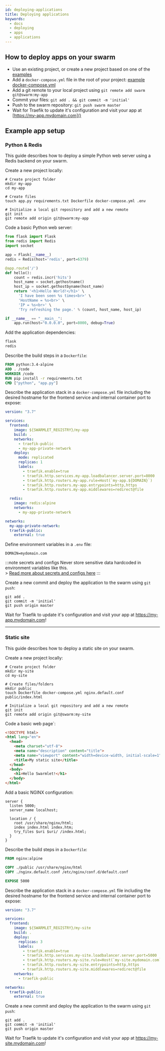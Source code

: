 ```yaml
---
id: deploying-applications
title: Deploying applications
keywords:
  - docs
  - deploying
  - apps
  - applications
---
```


## How to deploy apps on your swarm

- Use an existing project, or create a new project based on one of the [examples](/docs/getting-started/deploying-applications#example-application-setup)
- Add a `docker-compose.yml` file in the root of your project: [example docker-compose.yml](https://github.com/swarmlet/swarmlet/blob/master/examples/basic-example/docker-compose.yml)
- Add a git remote to your local project using `git remote add swarm git@swarm:my-app`
- Commit your files: `git add . && git commit -m 'initial'`
- Push to the swarm repository: `git push swarm master`
- Wait for Traefik to update it's configuration and visit your app at [https://my-app.mydomain.com]()

## Example app setup

### Python & Redis

This guide describes how to deploy a simple Python web server using a Redis backend on your swarm.

Create a new project locally:

```shell
# Create project folder
mkdir my-app
cd my-app

# Create files
touch app.py requirements.txt Dockerfile docker-compose.yml .env

# Initialize a local git repository and add a new remote
git init
git remote add origin git@swarm:my-app
```

Code a basic Python web server:

```python title="./app.py"
from flask import Flask
from redis import Redis
import socket

app = Flask(__name__)
redis = Redis(host='redis', port=6379)

@app.route('/')
def hello():
    count = redis.incr('hits')
    host_name = socket.gethostname()
    host_ip = socket.gethostbyname(host_name)
    return '<h1>Hello World!</h1>' \
      'I have been seen %s times<br>' \
      'HostName = %s<br>' \
      'IP = %s<br>' \
      'Try refreshing the page.' % (count, host_name, host_ip)

if __name__ == "__main__":
    app.run(host="0.0.0.0", port=8000, debug=True)
```

Add the application dependencies:

```txt title="./requirements.txt"
flask
redis
```

Describe the build steps in a `Dockerfile`:

```Dockerfile title="./Dockerfile"
FROM python:3.4-alpine
ADD . /code
WORKDIR /code
RUN pip install -r requirements.txt
CMD ["python", "app.py"]
```

Describe the application stack in a `docker-compose.yml` file including the desired hostname for the frontend service and internal container port to expose:

```yml title="./docker-compose.yml"
version: "3.7"

services:
  frontend:
    image: ${SWARMLET_REGISTRY}/my-app
    build: .
    networks:
      - traefik-public
      - my-app-private-network
    deploy:
      mode: replicated
      replicas: 1
      labels:
        - traefik.enable=true
        - traefik.http.services.my-app.loadbalancer.server.port=8000
        - traefik.http.routers.my-app.rule=Host(`my-app.${DOMAIN}`)
        - traefik.http.routers.my-app.entrypoints=http,https
        - traefik.http.routers.my-app.middlewares=redirect@file

  redis:
    image: redis:alpine
    networks:
      - my-app-private-network

networks:
  my-app-private-network:
  traefik-public:
    external: true
```

Define environment variables in a `.env` file:

```shell title="./.env"
DOMAIN=mydomain.com
```

:::note secrets and configs
Never store sensitive data hardcoded in environment variables like this.  
\> [Read more about secrets and configs here](/docs/getting-started/secrets-and-configs)
:::

Create a new commit and deploy the application to the swarm using `git push`:

```shell
git add .
git commit -m 'initial'
git push origin master
```

Wait for Traefik to update it's configuration and visit your app at <https://my-app.mydomain.com>!

---

### Static site

This guide describes how to deploy a static site on your swarm.  

Create a new project locally:

```shell
# Create project folder
mkdir my-site
cd my-site

# Create files/folders
mkdir public
touch Dockerfile docker-compose.yml nginx.default.conf public/index.html

# Initialize a local git repository and add a new remote
git init
git remote add origin git@swarm:my-site
```

Code a basic web page`:

```html title="./public/index.html"
<!DOCTYPE html>
<html lang="en">
  <head>
    <meta charset="utf-8">
    <meta name="description" content="title">
    <meta name="viewport" content="width=device-width, initial-scale=1">
    <title>My static site</title>
  </head>
  <body>
    <h1>Hello Swarmlet!</h1>
  </body>
</html>
```

Add a basic NGINX configuration:

```nginx title="./nginx.default.conf"
server {
  listen 5000;
  server_name localhost;

  location / {
    root /usr/share/nginx/html;
    index index.html index.htm;
    try_files $uri $uri/ /index.html;
  }
}
```

Describe the build steps in a `Dockerfile`:

```Dockerfile title="./Dockerfile"
FROM nginx:alpine

COPY ./public /usr/share/nginx/html
COPY ./nginx.default.conf /etc/nginx/conf.d/default.conf

EXPOSE 5000
```

Describe the application stack in a `docker-compose.yml` file including the desired hostname for the frontend service and internal container port to expose:

```yml title="./docker-compose.yml"
version: "3.7"

services:
  frontend:
    image: ${SWARMLET_REGISTRY}/my-site
    build: .
    deploy:
      replicas: 3
      labels:
        - traefik.enable=true
        - traefik.http.services.my-site.loadbalancer.server.port=5000
        - traefik.http.routers.my-site.rule=Host(`my-site.mydomain.com`)
        - traefik.http.routers.my-site.entrypoints=http,https
        - traefik.http.routers.my-site.middlewares=redirect@file
    networks:
      - traefik-public

networks:
  traefik-public:
    external: true
```

Create a new commit and deploy the application to the swarm using `git push`:

```shell
git add .
git commit -m 'initial'
git push origin master
```

Wait for Traefik to update it's configuration and visit your app at <https://my-site.mydomain.com>!

